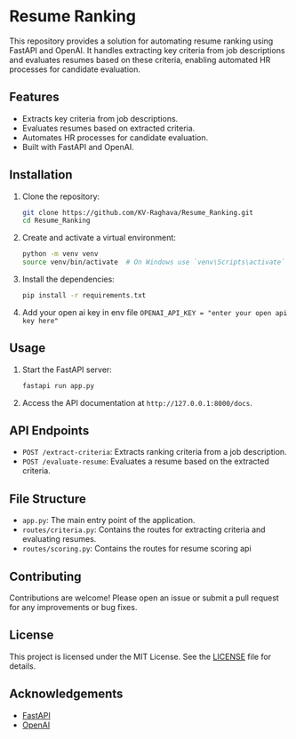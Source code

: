 # Resume Ranking

This repository provides a solution for automating resume ranking using FastAPI and OpenAI. It handles extracting key criteria from job descriptions and evaluates resumes based on these criteria, enabling automated HR processes for candidate evaluation.

## Features

- Extracts key criteria from job descriptions.
- Evaluates resumes based on extracted criteria.
- Automates HR processes for candidate evaluation.
- Built with FastAPI and OpenAI.

## Installation

1. Clone the repository:
    ```bash
    git clone https://github.com/KV-Raghava/Resume_Ranking.git
    cd Resume_Ranking
    ```

2. Create and activate a virtual environment:
    ```bash
    python -m venv venv
    source venv/bin/activate  # On Windows use `venv\Scripts\activate`
    ```

3. Install the dependencies:
    ```bash
    pip install -r requirements.txt
    ```
4. Add your open ai key in env file
   ```OPENAI_API_KEY = "enter your open api key here" ```


## Usage

1. Start the FastAPI server:
    ```bash
    fastapi run app.py
    ```

2. Access the API documentation at `http://127.0.0.1:8000/docs`.

## API Endpoints

- `POST /extract-criteria`: Extracts ranking criteria from a job description.
- `POST /evaluate-resume`: Evaluates a resume based on the extracted criteria.

## File Structure

- `app.py`: The main entry point of the application.
- `routes/criteria.py`: Contains the routes for extracting criteria and evaluating resumes.
- `routes/scoring.py`: Contains the routes for resume scoring api



## Contributing

Contributions are welcome! Please open an issue or submit a pull request for any improvements or bug fixes.

## License

This project is licensed under the MIT License. See the [LICENSE](LICENSE) file for details.

## Acknowledgements

- [FastAPI](https://fastapi.tiangolo.com/)
- [OpenAI](https://www.openai.com/)
